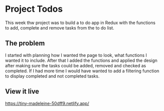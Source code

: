 # Project Todos

This week thw project was to build a to do app in Redux with the functions to add, complete and remove tasks from the to do list.


## The problem

I started with planning how I wanted the page to look, what functions I wanted it to include. After that I added the functions and applied the design after making sure the tasks could be added, removed and checked as completed. If I had more time I would have wanted to add a filtering function to display completed and not completed tasks. 

## View it live

https://tiny-madeleine-50dff9.netlify.app/
